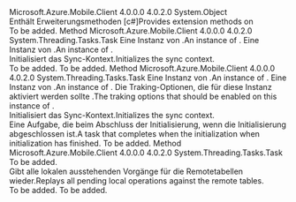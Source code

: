 <Type Name="MobileServiceSyncContextExtensions" FullName="Microsoft.WindowsAzure.MobileServices.MobileServiceSyncContextExtensions">
  <TypeSignature Language="C#" Value="public static class MobileServiceSyncContextExtensions" />
  <TypeSignature Language="ILAsm" Value=".class public auto ansi abstract sealed beforefieldinit MobileServiceSyncContextExtensions extends System.Object" />
  <TypeSignature Language="DocId" Value="T:Microsoft.WindowsAzure.MobileServices.MobileServiceSyncContextExtensions" />
  <TypeSignature Language="VB.NET" Value="Public Module MobileServiceSyncContextExtensions" />
  <TypeSignature Language="F#" Value="type MobileServiceSyncContextExtensions = class" />
  <AssemblyInfo>
    <AssemblyName>Microsoft.Azure.Mobile.Client</AssemblyName>
    <AssemblyVersion>4.0.0.0</AssemblyVersion>
    <AssemblyVersion>4.0.2.0</AssemblyVersion>
  </AssemblyInfo>
  <Base>
    <BaseTypeName>System.Object</BaseTypeName>
  </Base>
  <Interfaces />
  <Docs>
    <summary>
            <span data-ttu-id="6f5c4-101">Enthält Erweiterungsmethoden [c#]<see cref="T:Microsoft.WindowsAzure.MobileServices.Sync.IMobileServiceSyncContext" /></span><span class="sxs-lookup"><span data-stu-id="6f5c4-101">Provides extension methods on <see cref="T:Microsoft.WindowsAzure.MobileServices.Sync.IMobileServiceSyncContext" /></span></span></summary>
    <remarks>To be added.</remarks>
  </Docs>
  <Members>
    <Member MemberName="InitializeAsync">
      <MemberSignature Language="C#" Value="public static System.Threading.Tasks.Task InitializeAsync (this Microsoft.WindowsAzure.MobileServices.Sync.IMobileServiceSyncContext context, Microsoft.WindowsAzure.MobileServices.Sync.IMobileServiceLocalStore store);" />
      <MemberSignature Language="ILAsm" Value=".method public static hidebysig class System.Threading.Tasks.Task InitializeAsync(class Microsoft.WindowsAzure.MobileServices.Sync.IMobileServiceSyncContext context, class Microsoft.WindowsAzure.MobileServices.Sync.IMobileServiceLocalStore store) cil managed" />
      <MemberSignature Language="DocId" Value="M:Microsoft.WindowsAzure.MobileServices.MobileServiceSyncContextExtensions.InitializeAsync(Microsoft.WindowsAzure.MobileServices.Sync.IMobileServiceSyncContext,Microsoft.WindowsAzure.MobileServices.Sync.IMobileServiceLocalStore)" />
      <MemberSignature Language="VB.NET" Value="&lt;Extension()&gt;&#xA;Public Function InitializeAsync (context As IMobileServiceSyncContext, store As IMobileServiceLocalStore) As Task" />
      <MemberSignature Language="F#" Value="static member InitializeAsync : Microsoft.WindowsAzure.MobileServices.Sync.IMobileServiceSyncContext * Microsoft.WindowsAzure.MobileServices.Sync.IMobileServiceLocalStore -&gt; System.Threading.Tasks.Task" Usage="Microsoft.WindowsAzure.MobileServices.MobileServiceSyncContextExtensions.InitializeAsync (context, store)" />
      <MemberType>Method</MemberType>
      <AssemblyInfo>
        <AssemblyName>Microsoft.Azure.Mobile.Client</AssemblyName>
        <AssemblyVersion>4.0.0.0</AssemblyVersion>
        <AssemblyVersion>4.0.2.0</AssemblyVersion>
      </AssemblyInfo>
      <ReturnValue>
        <ReturnType>System.Threading.Tasks.Task</ReturnType>
      </ReturnValue>
      <Parameters>
        <Parameter Name="context" Type="Microsoft.WindowsAzure.MobileServices.Sync.IMobileServiceSyncContext" RefType="this" />
        <Parameter Name="store" Type="Microsoft.WindowsAzure.MobileServices.Sync.IMobileServiceLocalStore" />
      </Parameters>
      <Docs>
        <param name="context"><span data-ttu-id="6f5c4-102">Eine Instanz von <see cref="T:Microsoft.WindowsAzure.MobileServices.Sync.IMobileServiceSyncContext" />.</span><span class="sxs-lookup"><span data-stu-id="6f5c4-102">An instance of <see cref="T:Microsoft.WindowsAzure.MobileServices.Sync.IMobileServiceSyncContext" />.</span></span></param>
        <param name="store"><span data-ttu-id="6f5c4-103">Eine Instanz von <see cref="T:Microsoft.WindowsAzure.MobileServices.Sync.IMobileServiceLocalStore" />.</span><span class="sxs-lookup"><span data-stu-id="6f5c4-103">An instance of <see cref="T:Microsoft.WindowsAzure.MobileServices.Sync.IMobileServiceLocalStore" />.</span></span></param>
        <summary>
            <span data-ttu-id="6f5c4-104">Initialisiert das Sync-Kontext.</span><span class="sxs-lookup"><span data-stu-id="6f5c4-104">Initializes the sync context.</span></span>
            </summary>
        <returns>To be added.</returns>
        <remarks>To be added.</remarks>
      </Docs>
    </Member>
    <Member MemberName="InitializeAsync">
      <MemberSignature Language="C#" Value="public static System.Threading.Tasks.Task InitializeAsync (this Microsoft.WindowsAzure.MobileServices.Sync.IMobileServiceSyncContext context, Microsoft.WindowsAzure.MobileServices.Sync.IMobileServiceLocalStore store, Microsoft.WindowsAzure.MobileServices.Sync.StoreTrackingOptions trackingOptions);" />
      <MemberSignature Language="ILAsm" Value=".method public static hidebysig class System.Threading.Tasks.Task InitializeAsync(class Microsoft.WindowsAzure.MobileServices.Sync.IMobileServiceSyncContext context, class Microsoft.WindowsAzure.MobileServices.Sync.IMobileServiceLocalStore store, valuetype Microsoft.WindowsAzure.MobileServices.Sync.StoreTrackingOptions trackingOptions) cil managed" />
      <MemberSignature Language="DocId" Value="M:Microsoft.WindowsAzure.MobileServices.MobileServiceSyncContextExtensions.InitializeAsync(Microsoft.WindowsAzure.MobileServices.Sync.IMobileServiceSyncContext,Microsoft.WindowsAzure.MobileServices.Sync.IMobileServiceLocalStore,Microsoft.WindowsAzure.MobileServices.Sync.StoreTrackingOptions)" />
      <MemberSignature Language="VB.NET" Value="&lt;Extension()&gt;&#xA;Public Function InitializeAsync (context As IMobileServiceSyncContext, store As IMobileServiceLocalStore, trackingOptions As StoreTrackingOptions) As Task" />
      <MemberSignature Language="F#" Value="static member InitializeAsync : Microsoft.WindowsAzure.MobileServices.Sync.IMobileServiceSyncContext * Microsoft.WindowsAzure.MobileServices.Sync.IMobileServiceLocalStore * Microsoft.WindowsAzure.MobileServices.Sync.StoreTrackingOptions -&gt; System.Threading.Tasks.Task" Usage="Microsoft.WindowsAzure.MobileServices.MobileServiceSyncContextExtensions.InitializeAsync (context, store, trackingOptions)" />
      <MemberType>Method</MemberType>
      <AssemblyInfo>
        <AssemblyName>Microsoft.Azure.Mobile.Client</AssemblyName>
        <AssemblyVersion>4.0.0.0</AssemblyVersion>
        <AssemblyVersion>4.0.2.0</AssemblyVersion>
      </AssemblyInfo>
      <ReturnValue>
        <ReturnType>System.Threading.Tasks.Task</ReturnType>
      </ReturnValue>
      <Parameters>
        <Parameter Name="context" Type="Microsoft.WindowsAzure.MobileServices.Sync.IMobileServiceSyncContext" RefType="this" />
        <Parameter Name="store" Type="Microsoft.WindowsAzure.MobileServices.Sync.IMobileServiceLocalStore" />
        <Parameter Name="trackingOptions" Type="Microsoft.WindowsAzure.MobileServices.Sync.StoreTrackingOptions" />
      </Parameters>
      <Docs>
        <param name="context"><span data-ttu-id="6f5c4-105">Eine Instanz von <see cref="T:Microsoft.WindowsAzure.MobileServices.Sync.IMobileServiceSyncContext" />.</span><span class="sxs-lookup"><span data-stu-id="6f5c4-105">An instance of <see cref="T:Microsoft.WindowsAzure.MobileServices.Sync.IMobileServiceSyncContext" />.</span></span></param>
        <param name="store"><span data-ttu-id="6f5c4-106">Eine Instanz von <see cref="T:Microsoft.WindowsAzure.MobileServices.Sync.IMobileServiceLocalStore" />.</span><span class="sxs-lookup"><span data-stu-id="6f5c4-106">An instance of <see cref="T:Microsoft.WindowsAzure.MobileServices.Sync.IMobileServiceLocalStore" />.</span></span></param>
        <param name="trackingOptions"><span data-ttu-id="6f5c4-107">Die Traking-Optionen, die für diese Instanz aktiviert werden sollte <see cref="T:Microsoft.WindowsAzure.MobileServices.Sync.IMobileServiceSyncContext" />.</span><span class="sxs-lookup"><span data-stu-id="6f5c4-107">The traking options that should be enabled on this instance of <see cref="T:Microsoft.WindowsAzure.MobileServices.Sync.IMobileServiceSyncContext" />.</span></span></param>
        <summary>
            <span data-ttu-id="6f5c4-108">Initialisiert das Sync-Kontext.</span><span class="sxs-lookup"><span data-stu-id="6f5c4-108">Initializes the sync context.</span></span>
            </summary>
        <returns><span data-ttu-id="6f5c4-109">Eine Aufgabe, die beim Abschluss der Initialisierung, wenn die Initialisierung abgeschlossen ist.</span><span class="sxs-lookup"><span data-stu-id="6f5c4-109">A task that completes when the initialization when initialization has finished.</span></span></returns>
        <remarks>To be added.</remarks>
      </Docs>
    </Member>
    <Member MemberName="PushAsync">
      <MemberSignature Language="C#" Value="public static System.Threading.Tasks.Task PushAsync (this Microsoft.WindowsAzure.MobileServices.Sync.IMobileServiceSyncContext context);" />
      <MemberSignature Language="ILAsm" Value=".method public static hidebysig class System.Threading.Tasks.Task PushAsync(class Microsoft.WindowsAzure.MobileServices.Sync.IMobileServiceSyncContext context) cil managed" />
      <MemberSignature Language="DocId" Value="M:Microsoft.WindowsAzure.MobileServices.MobileServiceSyncContextExtensions.PushAsync(Microsoft.WindowsAzure.MobileServices.Sync.IMobileServiceSyncContext)" />
      <MemberSignature Language="VB.NET" Value="&lt;Extension()&gt;&#xA;Public Function PushAsync (context As IMobileServiceSyncContext) As Task" />
      <MemberSignature Language="F#" Value="static member PushAsync : Microsoft.WindowsAzure.MobileServices.Sync.IMobileServiceSyncContext -&gt; System.Threading.Tasks.Task" Usage="Microsoft.WindowsAzure.MobileServices.MobileServiceSyncContextExtensions.PushAsync context" />
      <MemberType>Method</MemberType>
      <AssemblyInfo>
        <AssemblyName>Microsoft.Azure.Mobile.Client</AssemblyName>
        <AssemblyVersion>4.0.0.0</AssemblyVersion>
        <AssemblyVersion>4.0.2.0</AssemblyVersion>
      </AssemblyInfo>
      <ReturnValue>
        <ReturnType>System.Threading.Tasks.Task</ReturnType>
      </ReturnValue>
      <Parameters>
        <Parameter Name="context" Type="Microsoft.WindowsAzure.MobileServices.Sync.IMobileServiceSyncContext" RefType="this" />
      </Parameters>
      <Docs>
        <param name="context">To be added.</param>
        <summary>
            <span data-ttu-id="6f5c4-110">Gibt alle lokalen ausstehenden Vorgänge für die Remotetabellen wieder.</span><span class="sxs-lookup"><span data-stu-id="6f5c4-110">Replays all pending local operations against the remote tables.</span></span>
            </summary>
        <returns>To be added.</returns>
        <remarks>To be added.</remarks>
      </Docs>
    </Member>
  </Members>
</Type>